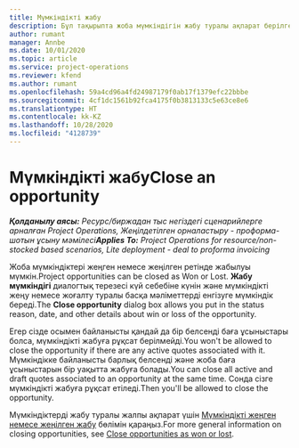 ```yaml
---
title: Мүмкіндікті жабу
description: Бұл тақырыпта жоба мүмкіндігін жабу туралы ақпарат берілген.
author: rumant
manager: Annbe
ms.date: 10/01/2020
ms.topic: article
ms.service: project-operations
ms.reviewer: kfend
ms.author: rumant
ms.openlocfilehash: 59a4cd96a4fd24987179f0ab17f1379efc22bbbe
ms.sourcegitcommit: 4cf1dc1561b92fca4175f0b3813133c5e63ce8e6
ms.translationtype: HT
ms.contentlocale: kk-KZ
ms.lasthandoff: 10/28/2020
ms.locfileid: "4128739"
---
```

# <a name="close-an-opportunity"></a><span data-ttu-id="6b707-103">Мүмкіндікті жабу</span><span class="sxs-lookup"><span data-stu-id="6b707-103">Close an opportunity</span></span>

<span data-ttu-id="6b707-104">_**Қолданылу аясы:** Ресурс/биржадан тыс негіздегі сценарийлерге арналған Project Operations, Жеңілдетілген орналастыру - проформа-шотын ұсыну мәмілесі_</span><span class="sxs-lookup"><span data-stu-id="6b707-104">_**Applies To:** Project Operations for resource/non-stocked based scenarios, Lite deployment - deal to proforma invoicing_</span></span>

<span data-ttu-id="6b707-105">Жоба мүмкіндіктері жеңген немесе жеңілген ретінде жабылуы мүмкін.</span><span class="sxs-lookup"><span data-stu-id="6b707-105">Project opportunities can be closed as Won or Lost.</span></span> <span data-ttu-id="6b707-106">**Жабу мүмкіндігі** диалогтық терезесі күй себебіне күнін және мүмкіндікті жеңу немесе жоғалту туралы басқа мәліметтерді енгізуге мүмкіндік береді.</span><span class="sxs-lookup"><span data-stu-id="6b707-106">The **Close opportunity** dialog box allows you put in the status reason, date, and other details about win or loss of the opportunity.</span></span>

<span data-ttu-id="6b707-107">Егер сізде осымен байланысты қандай да бір белсенді баға ұсыныстары болса, мүмкіндікті жабуға рұқсат берілмейді.</span><span class="sxs-lookup"><span data-stu-id="6b707-107">You won't be allowed to close the opportunity if there are any active quotes associated with it.</span></span> <span data-ttu-id="6b707-108">Мүмкіндікке байланысты барлық белсенді және жоба баға ұсыныстарын бір уақытта жабуға болады.</span><span class="sxs-lookup"><span data-stu-id="6b707-108">You can close all active and draft quotes associated to an opportunity at the same time.</span></span> <span data-ttu-id="6b707-109">Сонда сізге мүмкіндікті жабуға рұқсат етіледі.</span><span class="sxs-lookup"><span data-stu-id="6b707-109">Then you'll be allowed to close the opportunity.</span></span>

<span data-ttu-id="6b707-110">Мүмкіндіктерді жабу туралы жалпы ақпарат үшін [Мүмкіндікті жеңген немесе жеңілген жабу](https://docs.microsoft.com/dynamics365/sales-enterprise/close-opportunity-won-lost-sales) бөлімін қараңыз.</span><span class="sxs-lookup"><span data-stu-id="6b707-110">For more general information on closing opportunities, see [Close opportunities as won or lost](https://docs.microsoft.com/dynamics365/sales-enterprise/close-opportunity-won-lost-sales).</span></span>
